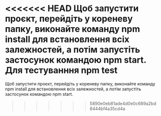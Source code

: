 <<<<<<< HEAD
Щоб запустити проєкт, перейдіть у кореневу папку, виконайте команду npm install для встановлення всіх залежностей, а потім запустіть застосунок командою npm start.
Для тестуванння npm test
=======
Щоб запустити проєкт, перейдіть у кореневу папку, 
виконайте команду npm install для встановлення всіх залежностей,
а потім запустіть застосунок командою npm start.
>>>>>>> 5890e0eb81ade4d0e0c689a2bd8444bf4a35cd4a
